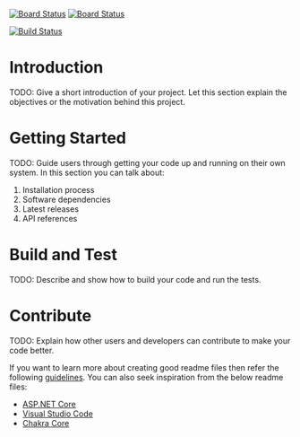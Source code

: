 [![Board Status](https://dev.azure.com/isvalmsig/68ec064c-2d1d-4f06-9368-0bed046cc0e8/cf0e25b7-62d7-4d02-89c2-86ffdddc4f9e/_apis/work/boardbadge/e045d3d3-7055-44b1-88a6-d58a828bfac3)](https://dev.azure.com/isvalmsig/68ec064c-2d1d-4f06-9368-0bed046cc0e8/_boards/board/t/cf0e25b7-62d7-4d02-89c2-86ffdddc4f9e/Microsoft.RequirementCategory)
[![Board Status](https://dev.azure.com/isvalmsig/52d4284d-ef2e-421f-8b00-3c519112fee8/c2d057ee-674a-42f3-80f7-1f093a2af87f/_apis/work/boardbadge/8474772a-faa6-4349-bcba-4e9884f64fd2)](https://dev.azure.com/isvalmsig/52d4284d-ef2e-421f-8b00-3c519112fee8/_boards/board/t/c2d057ee-674a-42f3-80f7-1f093a2af87f/Microsoft.RequirementCategory/)

[![Build Status](https://dev.azure.com/isvalmsig/TechTalkAzureDevOpsGitHub/_apis/build/status/Brianbla.SimpleMathLib?branchName=master)](https://dev.azure.com/isvalmsig/TechTalkAzureDevOpsGitHub/_build/latest?definitionId=81&branchName=master)
# Introduction 
TODO: Give a short introduction of your project. Let this section explain the objectives or the motivation behind this project. 

# Getting Started
TODO: Guide users through getting your code up and running on their own system. In this section you can talk about:
1.	Installation process
2.	Software dependencies
3.	Latest releases
4.	API references

# Build and Test
TODO: Describe and show how to build your code and run the tests. 

# Contribute
TODO: Explain how other users and developers can contribute to make your code better. 

If you want to learn more about creating good readme files then refer the following [guidelines](https://www.visualstudio.com/en-us/docs/git/create-a-readme). You can also seek inspiration from the below readme files:
- [ASP.NET Core](https://github.com/aspnet/Home)
- [Visual Studio Code](https://github.com/Microsoft/vscode)
- [Chakra Core](https://github.com/Microsoft/ChakraCore)